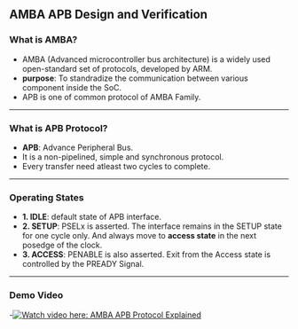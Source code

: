 ## AMBA APB Design and Verification
### What is AMBA?
- AMBA (Advanced microcontroller bus architecture) is a widely used open-standard set of protocols, developed by ARM.
- **purpose**: To standradize the communication between various component inside the SoC.
- APB is one of common protocol of AMBA Family.
---
### What is APB Protocol?
- **APB**: Advance Peripheral Bus.
- It is a non-pipelined, simple and synchronous protocol.
- Every transfer need atleast two cycles to complete.
---
### Operating States
- **1. IDLE**: default state of APB interface.
- **2. SETUP**: PSELx is asserted. The interface remains in the SETUP state for one cycle only. And always move to **access state** in the next posedge of the clock.
- **3. ACCESS**: PENABLE is also asserted. Exit from the Access state is controlled by the PREADY Signal.
---
### Demo Video
-[![Watch video here: AMBA APB Protocol Explained](https://img.youtube.com/vi/cgYIKDwD4zI/0.jpg)](https://youtu.be/cgYIKDwD4zI)
